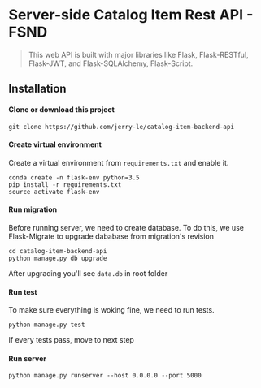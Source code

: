 # Server-side Catalog Item Rest API - FSND

> This web API is built with major libraries like Flask, Flask-RESTful, Flask-JWT, and Flask-SQLAlchemy, Flask-Script.

## Installation
#### Clone or download this project
```shell
git clone https://github.com/jerry-le/catalog-item-backend-api
```

#### Create virtual environment
Create a virtual environment from `requirements.txt` and enable it.
```shell
conda create -n flask-env python=3.5
pip install -r requirements.txt
source activate flask-env
```

#### Run migration
Before running server, we need to create database. To do this, we use Flask-Migrate to upgrade dababase from migration's revision
```
cd catalog-item-backend-api
python manage.py db upgrade
```
After upgrading you'll see `data.db` in root folder

#### Run test
To make sure everything is woking fine, we need to run tests.
```
python manage.py test
```
If every tests pass, move to next step

#### Run server
```
python manage.py runserver --host 0.0.0.0 --port 5000
```
